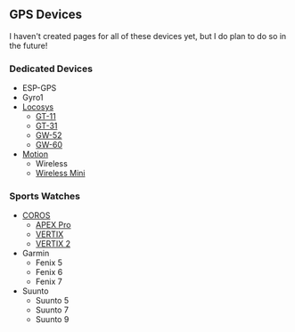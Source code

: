 ## GPS Devices

I haven't created pages for all of these devices yet, but I do plan to do so in the future!



### Dedicated Devices

- ESP-GPS
- Gyro1
- [Locosys](locosys/README.md)
  - [GT-11](locosys/gt-11/README.md)
  - [GT-31](locosys/gt-31/README.md)
  - [GW-52](locosys/gw-52/README.md)
  - [GW-60](locosys/gw-60/README.md)
- [Motion](motion/README.md)
  - Wireless
  - [Wireless Mini](motion/mini/README.md)



### Sports Watches

- [COROS](coros/README.md)
  - [APEX Pro](coros/apex-pro/README.md)
  - [VERTIX](coros/vertix/README.md)
  - [VERTIX 2](coros/vertix-2/README.md)
- Garmin
  - Fenix 5
  - Fenix 6
  - Fenix 7
- Suunto
  - Suunto 5
  - Suunto 7
  - Suunto 9
